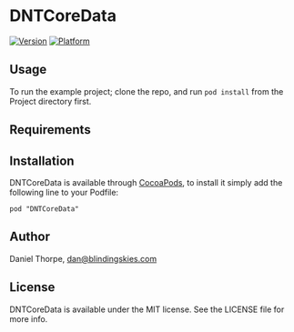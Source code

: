 # DNTCoreData

[![Version](http://cocoapod-badges.herokuapp.com/v/DNTCoreData/badge.png)](http://cocoadocs.org/docsets/DNTCoreData)
[![Platform](http://cocoapod-badges.herokuapp.com/p/DNTCoreData/badge.png)](http://cocoadocs.org/docsets/DNTCoreData)

## Usage

To run the example project; clone the repo, and run `pod install` from the Project directory first.

## Requirements

## Installation

DNTCoreData is available through [CocoaPods](http://cocoapods.org), to install
it simply add the following line to your Podfile:

    pod "DNTCoreData"

## Author

Daniel Thorpe, dan@blindingskies.com

## License

DNTCoreData is available under the MIT license. See the LICENSE file for more info.

